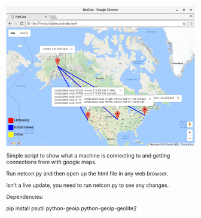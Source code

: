 ![Screenshot](/screenshot.png)

Simple script to show what a machine is connecting to and getting connections from with google 
maps.

Run netcon.py and then open up the html file in any web browser.

Isn't a live update, you need to run netcon.py to see any changes.

Dependencies:

pip install psutil python-geoip python-geoip-geolite2
